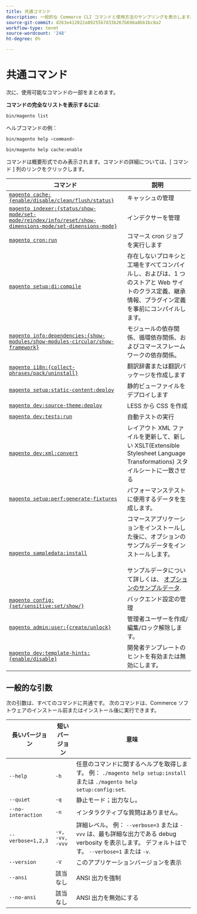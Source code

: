 ```yaml
---
title: 共通コマンド
description: 一般的な Commerce CLI コマンドと使用方法のサンプリングを表示します。
source-git-commit: d263e412022a89255b7d33b267b696a8bb1bc8a2
workflow-type: tm+mt
source-wordcount: '248'
ht-degree: 0%

---
```



# 共通コマンド

次に、使用可能なコマンドの一部をまとめます。

**コマンドの完全なリストを表示するには**:

```bash
bin/magento list
```

ヘルプコマンドの例：

```bash
bin/magento help <command>
```

```bash
bin/magento help cache:enable
```

コマンドは概要形式でのみ表示されます。コマンドの詳細については、[ コマンド ] 列のリンクをクリックします。

| コマンド | 説明 |
|--- |--- |
| [`magento cache:{enable/disable/clean/flush/status}`](../cli/manage-cache.md) | キャッシュの管理 |
| [`magento indexer:{status/show-mode/set-mode/reindex/info/reset/show-dimensions-mode/set-dimensions-mode}`](../cli/manage-indexers.md) | インデクサーを管理 |
| [`magento cron:run`](../cli/configure-cron-jobs.md) | コマース cron ジョブを実行します |
| [`magento setup:di:compile`](../cli/code-compiler.md) | 存在しないプロキシと工場をすべてコンパイルし、およびは、1 つのストアと Web サイトのクラス定義、継承情報、プラグイン定義を事前にコンパイルします。 |
| [`magento info:dependencies:{show-modules/show-modules-circular/show-framework}`](../cli/dependency-reports.md) | モジュールの依存関係、循環依存関係、およびコマースフレームワークの依存関係。 |
| [`magento i18n:{collect-phrases/pack/uninstall}`](../cli/localization.md) | 翻訳辞書または翻訳パッケージを作成します |
| [`magento setup:static-content:deploy`](../cli/static-view-file-deployment.md) | 静的ビューファイルをデプロイします |
| [`magento dev:source-theme:deploy`](../cli/create-symlinks.md) | LESS から CSS を作成 |
| [`magento dev:tests:run`](../cli/unit-tests.md) | 自動テストの実行 |
| [`magento dev:xml:convert`](../cli/convert-layout-files.md) | レイアウト XML ファイルを更新して、新しい XSLT(Extensible Stylesheet Language Transformations) スタイルシートに一致させる |
| [`magento setup:perf:generate-fixtures`](../cli/generate-data.md) | パフォーマンステストに使用するデータを生成します。 |
| [`magento sampledata:install`](../../installation/sample-data/overview.md) | コマースアプリケーションをインストールした後に、オプションのサンプルデータをインストールします。<br><br>サンプルデータについて詳しくは、 [オプションのサンプルデータ](../../installation/sample-data/overview.md). |
| [`magento config:{set/sensitive:set/show/}`](../cli/set-configuration-values.md) | バックエンド設定の管理 |
| [`magento admin:user:{create/unlock}`](../../installation/tutorials/admin.md#create-edit-or-unloack-an-administrator-account) | 管理者ユーザーを作成/編集/ロック解除します。 |
| [`magento dev:template-hints:{enable/disable}`](https://developer.adobe.com/commerce/frontend-core/guide/themes/debug/) | 開発者テンプレートのヒントを有効または無効にします。 |

## 一般的な引数

次の引数は、すべてのコマンドに共通です。 次のコマンドは、Commerce ソフトウェアのインストール前またはインストール後に実行できます。

| 長いバージョン | 短いバージョン | 意味 |
|--- |--- |--- |
| `--help` | `-h` | 任意のコマンドに関するヘルプを取得します。 例： `./magento help setup:install` または `./magento help setup:config:set`. |
| `--quiet` | `-q` | 静止モード；出力なし。 |
| `--no-interaction` | `-n` | インタラクティブな質問はありません。 |
| `--verbose=1,2,3` | `-v, -vv, -vvv` | 詳細レベル。 例： `--verbose=3` または `-vvv` は、最も詳細な出力である debug verbosity を表示します。 デフォルトはです。 `--verbose=1` または `-v`. |
| `--version` | `-V` | このアプリケーションバージョンを表示 |
| `--ansi` | 該当なし | ANSI 出力を強制 |
| `--no-ansi` | 該当なし | ANSI 出力を無効にする |
